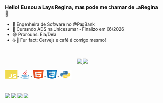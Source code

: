 ### Hello! Eu sou a Lays Regina, mas pode me chamar de LaRegina  👋


- 🔭 Engenheira de Software no @PagBank
- 🌱 Cursando ADS na Unicesumar - Finalizo em 06/2026
- 😄 Pronouns: Ela/Dela
- ☕🍺 Fun fact: Cerveja e café é comigo mesmo!

##

<div>
  <br><a href="https://beacons.ai/laregn">
  <center><img height="160em" src="https://github-readme-stats.vercel.app/api?username=laregn&show_icons=false&theme=midnight-purple&include_all_commits-true&count_private=true">
  <img height="160em" src="https://github-readme-stats.vercel.app/api/top-langs/?username=laregn&layout=compact&langs_count=16&theme=midnight-purple"></center>
  
</div>


<div style="display: inline_block"><br>
  <img align="center" alt="laregn-Js" height="30" width="40" src="https://raw.githubusercontent.com/devicons/devicon/master/icons/javascript/javascript-plain.svg">
  <img align="center" alt="laregn-Java" height="30" width="40" src="https://raw.githubusercontent.com/devicons/devicon/master/icons/java/java-original.svg">
  <img align="center" alt="laregn-HTML" height="30" width="40" src="https://raw.githubusercontent.com/devicons/devicon/master/icons/html5/html5-original.svg">
  <img align="center" alt="laregn-CSS" height="30" width="40" src="https://raw.githubusercontent.com/devicons/devicon/master/icons/css3/css3-original.svg">
  <img align="center" alt="laregn-Python" height="30" width="40" src="https://raw.githubusercontent.com/devicons/devicon/master/icons/python/python-original.svg">
  <br><br>
</div>

##

<div> 
  <a href="https://instagram.com/laysregina" target="_blank"><img src="https://img.shields.io/badge/-Instagram-%23E4405F?style=for-the-badge&logo=instagram&logoColor=white" target="_blank"></a>
 <a href="https://discord.gg/laysregn" target="_blank"><img src="https://img.shields.io/badge/Discord-7289DA?style=for-the-badge&logo=discord&logoColor=white" target="_blank"></a> 
  <a href="mailto:lays.lays99@outlook.com"><img src="https://img.shields.io/badge/Microsoft_Outlook-0078D4?style=for-the-badge&logo=microsoft-outlook&logoColor=white" target="_blank"></a>
  <a href="https://www.linkedin.com/in/laysregn" target="_blank"><img src="https://img.shields.io/badge/-LinkedIn-%230077B5?style=for-the-badge&logo=linkedin&logoColor=white" target="_blank"></a> 
</div>
